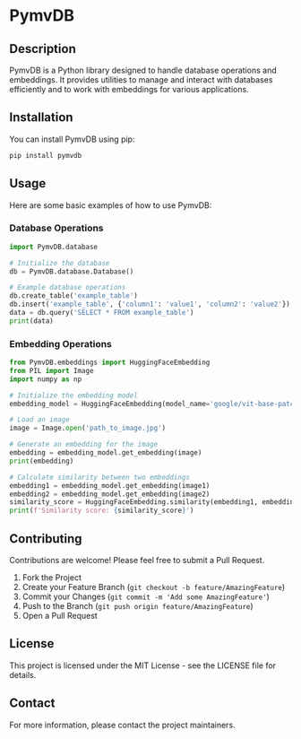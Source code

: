 # PymvDB

## Description
PymvDB is a Python library designed to handle database operations and embeddings. It provides utilities to manage and interact with databases efficiently and to work with embeddings for various applications.

## Installation
You can install PymvDB using pip:

```sh
pip install pymvdb
```

## Usage
Here are some basic examples of how to use PymvDB:

### Database Operations

```python
import PymvDB.database

# Initialize the database
db = PymvDB.database.Database()

# Example database operations
db.create_table('example_table')
db.insert('example_table', {'column1': 'value1', 'column2': 'value2'})
data = db.query('SELECT * FROM example_table')
print(data)
```

### Embedding Operations

```python
from PymvDB.embeddings import HuggingFaceEmbedding
from PIL import Image
import numpy as np

# Initialize the embedding model
embedding_model = HuggingFaceEmbedding(model_name='google/vit-base-patch16-224-in21k')

# Load an image
image = Image.open('path_to_image.jpg')

# Generate an embedding for the image
embedding = embedding_model.get_embedding(image)
print(embedding)

# Calculate similarity between two embeddings
embedding1 = embedding_model.get_embedding(image1)
embedding2 = embedding_model.get_embedding(image2)
similarity_score = HuggingFaceEmbedding.similarity(embedding1, embedding2)
print(f'Similarity score: {similarity_score}')
```

## Contributing
Contributions are welcome! Please feel free to submit a Pull Request.

1. Fork the Project
2. Create your Feature Branch (`git checkout -b feature/AmazingFeature`)
3. Commit your Changes (`git commit -m 'Add some AmazingFeature'`)
4. Push to the Branch (`git push origin feature/AmazingFeature`)
5. Open a Pull Request

## License
This project is licensed under the MIT License - see the LICENSE file for details.

## Contact
For more information, please contact the project maintainers.

